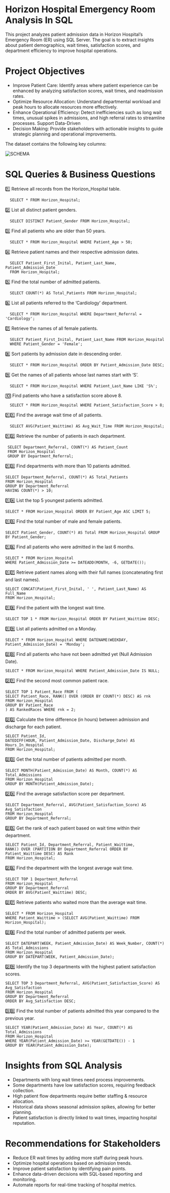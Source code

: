 # Horizon Hospital Emergency Room Analysis In SQL

This project analyzes patient admission data in Horizon Hospital’s Emergency Room (ER) using SQL Server. The goal is to extract insights about patient demographics, wait times, satisfaction scores, and department efficiency to improve hospital operations.

#  Project Objectives

  - Improve Patient Care: Identify areas where patient experience can be enhanced by analyzing satisfaction scores, wait times, and readmission rates.
  - Optimize Resource Allocation: Understand departmental workload and peak hours to allocate resources more effectively.
  - Enhance Operational Efficiency: Detect inefficiencies such as long wait times, unusual spikes in admissions, and high referral rates to streamline processes. Support Data-Driven 
  - Decision Making: Provide stakeholders with actionable insights to guide strategic planning and operational improvements.

The dataset contains the following key columns:

![SCHEMA](https://github.com/user-attachments/assets/2ca2ded4-99b8-40b7-a666-d4ee4148d077)

# SQL Queries & Business Questions

   1️⃣ Retrieve all records from the Horizon_Hospital table.

      SELECT * FROM Horizon_Hospital;
  
   2️⃣ List all distinct patient genders.

      SELECT DISTINCT Patient_Gender FROM Horizon_Hospital;

   3️⃣ Find all patients who are older than 50 years.

      SELECT * FROM Horizon_Hospital WHERE Patient_Age > 50;
  
   4️⃣ Retrieve patient names and their respective admission dates.

      SELECT Patient_First_Inital, Patient_Last_Name, Patient_Admission_Date 
      FROM Horizon_Hospital;

   5️⃣ Find the total number of admitted patients.

      SELECT COUNT(*) AS Total_Patients FROM Horizon_Hospital;

   6️⃣ List all patients referred to the ‘Cardiology’ department.

      SELECT * FROM Horizon_Hospital WHERE Department_Referral = 'Cardiology';

   7️⃣ Retrieve the names of all female patients.

      SELECT Patient_First_Inital, Patient_Last_Name FROM Horizon_Hospital 
      WHERE Patient_Gender = 'Female';

  8️⃣ Sort patients by admission date in descending order.

      SELECT * FROM Horizon_Hospital ORDER BY Patient_Admission_Date DESC;

  9️⃣ Get the names of all patients whose last names start with ‘S’.

      SELECT * FROM Horizon_Hospital WHERE Patient_Last_Name LIKE 'S%';

  🔟 Find patients who have a satisfaction score above 8.

      SELECT * FROM Horizon_Hospital WHERE Patient_Satisfaction_Score > 8;

  1️⃣1️⃣ Find the average wait time of all patients.

      SELECT AVG(Patient_Waittime) AS Avg_Wait_Time FROM Horizon_Hospital;

  1️⃣2️⃣ Retrieve the number of patients in each department.

     SELECT Department_Referral, COUNT(*) AS Patient_Count 
     FROM Horizon_Hospital 
     GROUP BY Department_Referral;

  1️⃣3️⃣ Find departments with more than 10 patients admitted.

    SELECT Department_Referral, COUNT(*) AS Total_Patients 
    FROM Horizon_Hospital 
    GROUP BY Department_Referral 
    HAVING COUNT(*) > 10;
    
1️⃣4️⃣ List the top 5 youngest patients admitted.

    SELECT * FROM Horizon_Hospital ORDER BY Patient_Age ASC LIMIT 5;

1️⃣5️⃣ Find the total number of male and female patients.

    SELECT Patient_Gender, COUNT(*) AS Total FROM Horizon_Hospital GROUP BY Patient_Gender;

1️⃣6️⃣ Find all patients who were admitted in the last 6 months.

    SELECT * FROM Horizon_Hospital 
    WHERE Patient_Admission_Date >= DATEADD(MONTH, -6, GETDATE());

1️⃣7️⃣ Retrieve patient names along with their full names (concatenating first and last names).

    SELECT CONCAT(Patient_First_Inital, ' ', Patient_Last_Name) AS Full_Name 
    FROM Horizon_Hospital;
    
1️⃣8️⃣ Find the patient with the longest wait time.

    SELECT TOP 1 * FROM Horizon_Hospital ORDER BY Patient_Waittime DESC;

1️⃣9️⃣ List all patients admitted on a Monday.

    SELECT * FROM Horizon_Hospital WHERE DATENAME(WEEKDAY, Patient_Admission_Date) = 'Monday';

2️⃣0️⃣ Find all patients who have not been admitted yet (Null Admission Date).

    SELECT * FROM Horizon_Hospital WHERE Patient_Admission_Date IS NULL;

2️⃣1️⃣ Find the second most common patient race.

    SELECT TOP 1 Patient_Race FROM (
    SELECT Patient_Race, RANK() OVER (ORDER BY COUNT(*) DESC) AS rnk 
    FROM Horizon_Hospital 
    GROUP BY Patient_Race
    ) AS RankedRaces WHERE rnk = 2;

2️⃣2️⃣ Calculate the time difference (in hours) between admission and discharge for each patient.

    SELECT Patient_Id, 
    DATEDIFF(HOUR, Patient_Admission_Date, Discharge_Date) AS Hours_In_Hospital 
    FROM Horizon_Hospital;

2️⃣3️⃣ Get the total number of patients admitted per month.

    SELECT MONTH(Patient_Admission_Date) AS Month, COUNT(*) AS Total_Admissions 
    FROM Horizon_Hospital 
    GROUP BY MONTH(Patient_Admission_Date);
    
2️⃣4️⃣ Find the average satisfaction score per department.

    SELECT Department_Referral, AVG(Patient_Satisfaction_Score) AS Avg_Satisfaction 
    FROM Horizon_Hospital 
    GROUP BY Department_Referral;
    
2️⃣5️⃣ Get the rank of each patient based on wait time within their department.

    SELECT Patient_Id, Department_Referral, Patient_Waittime, 
    RANK() OVER (PARTITION BY Department_Referral ORDER BY Patient_Waittime DESC) AS Rank 
    FROM Horizon_Hospital;
    
2️⃣6️⃣ Find the department with the longest average wait time.

    SELECT TOP 1 Department_Referral 
    FROM Horizon_Hospital 
    GROUP BY Department_Referral 
    ORDER BY AVG(Patient_Waittime) DESC;
    
2️⃣7️⃣ Retrieve patients who waited more than the average wait time.

    SELECT * FROM Horizon_Hospital 
    WHERE Patient_Waittime > (SELECT AVG(Patient_Waittime) FROM Horizon_Hospital);
    
2️⃣8️⃣ Find the total number of admitted patients per week.

    SELECT DATEPART(WEEK, Patient_Admission_Date) AS Week_Number, COUNT(*) AS Total_Admissions 
    FROM Horizon_Hospital 
    GROUP BY DATEPART(WEEK, Patient_Admission_Date);

2️⃣9️⃣ Identify the top 3 departments with the highest patient satisfaction scores.

    SELECT TOP 3 Department_Referral, AVG(Patient_Satisfaction_Score) AS Avg_Satisfaction 
    FROM Horizon_Hospital 
    GROUP BY Department_Referral 
    ORDER BY Avg_Satisfaction DESC;
    
3️⃣0️⃣ Find the total number of patients admitted this year compared to the previous year.

    SELECT YEAR(Patient_Admission_Date) AS Year, COUNT(*) AS Total_Admissions 
    FROM Horizon_Hospital 
    WHERE YEAR(Patient_Admission_Date) >= YEAR(GETDATE()) - 1 
    GROUP BY YEAR(Patient_Admission_Date);

# Insights from SQL Analysis

 - Departments with long wait times need process improvements.
 - Some departments have low satisfaction scores, requiring feedback collection.
 - High patient flow departments require better staffing & resource allocation.
 - Historical data shows seasonal admission spikes, allowing for better planning.
 - Patient satisfaction is directly linked to wait times, impacting hospital reputation.

# Recommendations for Stakeholders

 - Reduce ER wait times by adding more staff during peak hours.
 - Optimize hospital operations based on admission trends.
 - Improve patient satisfaction by identifying pain points.
 - Enhance data-driven decisions with SQL-based reporting and monitoring.
 - Automate reports for real-time tracking of hospital metrics.
